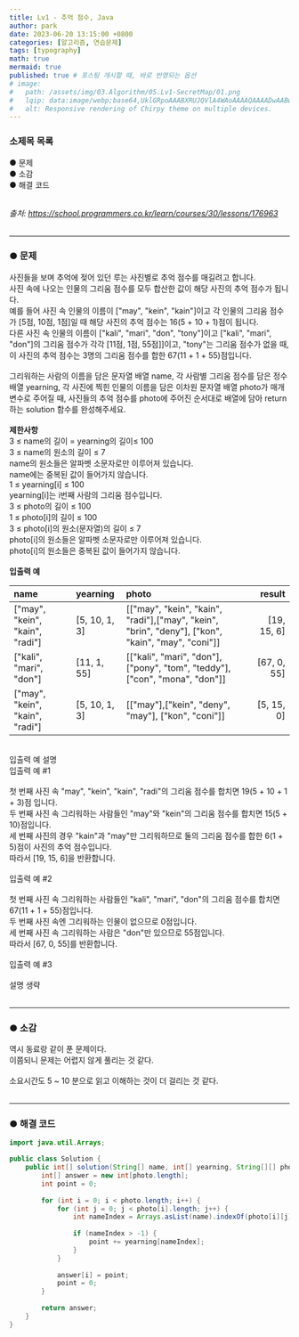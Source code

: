 ```yaml
---
title: Lv1 - 추억 점수, Java
author: park
date: 2023-06-20 13:15:00 +0800
categories: [알고리즘, 연습문제]
tags: [typography]
math: true
mermaid: true
published: true # 포스팅 개시할 때, 바로 반영되는 옵션
# image: 
#   path: /assets/img/03.Algorithm/05.Lv1-SecretMap/01.png
#   lqip: data:image/webp;base64,UklGRpoAAABXRUJQVlA4WAoAAAAQAAAADwAABwAAQUxQSDIAAAARL0AmbZurmr57yyIiqE8oiG0bejIYEQTgqiDA9vqnsUSI6H+oAERp2HZ65qP/VIAWAFZQOCBCAAAA8AEAnQEqEAAIAAVAfCWkAALp8sF8rgRgAP7o9FDvMCkMde9PK7euH5M1m6VWoDXf2FkP3BqV0ZYbO6NA/VFIAAAA
#   alt: Responsive rendering of Chirpy theme on multiple devices.
---
```


### 소제목 목록
● 문제<br/>
● 소감<br/>
● 해결 코드<br/>
<br/>

<i>출처: https://school.programmers.co.kr/learn/courses/30/lessons/176963</i><br/>
<br/>

---

### ● 문제

사진들을 보며 추억에 젖어 있던 루는 사진별로 추억 점수를 매길려고 합니다.<br/>
사진 속에 나오는 인물의 그리움 점수를 모두 합산한 값이 해당 사진의 추억 점수가 됩니다.<br/>
예를 들어 사진 속 인물의 이름이 ["may", "kein", "kain"]이고 각 인물의 그리움 점수가 [5점, 10점, 1점]일 때 해당 사진의 추억 점수는 16(5 + 10 + 1)점이 됩니다.<br/>
다른 사진 속 인물의 이름이 ["kali", "mari", "don", "tony"]이고 ["kali", "mari", "don"]의 그리움 점수가 각각 [11점, 1점, 55점]]이고, "tony"는 그리움 점수가 없을 때, 이 사진의 추억 점수는 3명의 그리움 점수를 합한 67(11 + 1 + 55)점입니다.<br/>
<br/>
그리워하는 사람의 이름을 담은 문자열 배열 name, 각 사람별 그리움 점수를 담은 정수 배열 yearning, 각 사진에 찍힌 인물의 이름을 담은 이차원 문자열 배열 photo가 매개변수로 주어질 때, 사진들의 추억 점수를 photo에 주어진 순서대로 배열에 담아 return하는 solution 함수를 완성해주세요.<br/>
<br/>
<b>제한사항</b><br/>
3 ≤ name의 길이 = yearning의 길이≤ 100<br/>
3 ≤ name의 원소의 길이 ≤ 7<br/>
name의 원소들은 알파벳 소문자로만 이루어져 있습니다.<br/>
name에는 중복된 값이 들어가지 않습니다.<br/>
1 ≤ yearning[i] ≤ 100<br/>
yearning[i]는 i번째 사람의 그리움 점수입니다.<br/>
3 ≤ photo의 길이 ≤ 100<br/>
1 ≤ photo[i]의 길이 ≤ 100<br/>
3 ≤ photo[i]의 원소(문자열)의 길이 ≤ 7<br/>
photo[i]의 원소들은 알파벳 소문자로만 이루어져 있습니다.<br/>
photo[i]의 원소들은 중복된 값이 들어가지 않습니다.<br/>
<br/>
<b>입출력 예</b>

| name                       | yearning | photo | result |
|:-----------------------------|:--------|:--------|--------:|
| ["may", "kein", "kain", "radi"] | [5, 10, 1, 3] | [["may", "kein", "kain", "radi"],["may", "kein", "brin", "deny"], ["kon", "kain", "may", "coni"]] | [19, 15, 6] |
| ["kali", "mari", "don"] | [11, 1, 55] | [["kali", "mari", "don"], ["pony", "tom", "teddy"], ["con", "mona", "don"]] | [67, 0, 55] |
| ["may", "kein", "kain", "radi"] | [5, 10, 1, 3]  | [["may"],["kein", "deny", "may"], ["kon", "coni"]] | [5, 15, 0] |

<br/>
입출력 예 설명<br/>
입출력 예 #1<br/>
<br/>
첫 번째 사진 속 "may", "kein", "kain", "radi"의 그리움 점수를 합치면 19(5 + 10 + 1 + 3)점 입니다.<br/>
두 번째 사진 속 그리워하는 사람들인 "may"와 "kein"의 그리움 점수를 합치면 15(5 + 10)점입니다.<br/>
세 번째 사진의 경우 "kain"과 "may"만 그리워하므로 둘의 그리움 점수를 합한 6(1 + 5)점이 사진의 추억 점수입니다.<br/>
따라서 [19, 15, 6]을 반환합니다.<br/>
<br/>
입출력 예 #2<br/>
<br/>
첫 번째 사진 속 그리워하는 사람들인 "kali", "mari", "don"의 그리움 점수를 합치면 67(11 + 1 + 55)점입니다.<br/>
두 번째 사진 속엔 그리워하는 인물이 없으므로 0점입니다.<br/>
세 번째 사진 속 그리워하는 사람은 "don"만 있으므로 55점입니다.<br/>
따라서 [67, 0, 55]를 반환합니다.<br/>
<br/>
입출력 예 #3<br/>
<br/>
설명 생략<br/>
<br/>

---

### ● 소감

역시 동료랑 같이 푼 문제이다.<br/>
이쯤되니 문제는 어렵지 않게 풀리는 것 같다.<br/>
<br/>
소요시간도 5 ~ 10 분으로 읽고 이해하는 것이 더 걸리는 것 같다.<br/>
<br/>

---

### ● 해결 코드

```java
import java.util.Arrays;

public class Solution {
    public int[] solution(String[] name, int[] yearning, String[][] photo) {
        int[] answer = new int[photo.length];
        int point = 0;
        
        for (int i = 0; i < photo.length; i++) {
            for (int j = 0; j < photo[i].length; j++) {
                int nameIndex = Arrays.asList(name).indexOf(photo[i][j]);
                
                if (nameIndex > -1) {
                    point += yearning[nameIndex];
                }
            }
            
            answer[i] = point;
            point = 0;
        }
        
        return answer;
    }
}
```